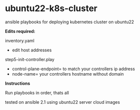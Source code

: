 # ubuntu22-k8s-cluster
ansible playbooks for deploying kubernetes cluster on ubuntu22 

**Edits required:**

inventory.yaml 
- edit host addresses

step5-init-controller.play 
- control-plane-endpoint= to match your controllers ip address
- node-name= your controllers hostname without domain

**Instructions**

Run playbooks in order, thats all




tested on ansible 2.1 using ubuntu22 server cloud images
